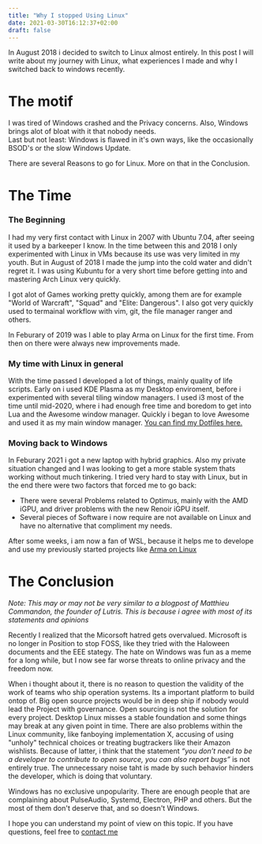 ```yaml
---
title: "Why I stopped Using Linux"
date: 2021-03-30T16:12:37+02:00
draft: false
---
```


In August 2018 i decided to switch to Linux almost entirely. In this post I will write about my journey with Linux, what experiences I made and why I switched back to windows recently.

# The motif

I was tired of Windows crashed and the Privacy concerns. Also, Windows brings alot of bloat with it that nobody needs.  
Last but not least: Windows is flawed in it's own ways, like the occasionally BSOD's or the slow Windows Update.

There are several Reasons to go for Linux.
More on that in the Conclusion.

# The Time

### The Beginning

I had my very first contact with Linux in 2007 with Ubuntu 7.04, after seeing it used by a barkeeper I know. In the time between this and 2018 I only experimented with Linux in VMs because its use was very limited in my youth. But in August of 2018 I made the jump into the cold water and didn't regret it. I was using Kubuntu for a very short time before getting into and mastering Arch Linux very quickly.

I got alot of Games working pretty quickly, among them are for example "World of Warcraft", "Squad" and "Elite: Dangerous". I also got very quickly used to termainal workflow with vim, git, the file manager ranger and others.

In Feburary of 2019 was I able to play Arma on Linux for the first time. From then on there were always new improvements made.

### My time with Linux in general

With the time passed I developed a lot of things, mainly quality of life scripts. Early on i used KDE Plasma as my Desktop enviroment, before i experimented with several tiling window managers. I used i3 most of the time until mid-2020, where i had enough free time and boredom to get into Lua and the Awesome window manager. Quickly i began to love Awesome and used it as my main window manager. [You can find my Dotfiles here.](https://github.com/ninelore/dotfiles)

### Moving back to Windows 

In Feburary 2021 i got a new laptop with hybrid graphics. Also my private situation changed and I was looking to get a more stable system thats working without much tinkering. I tried very hard to stay with Linux, but in the end there were two factors that forced me to go back:
- There were several Problems related to Optimus, mainly with the AMD iGPU, and driver problems with the new Renoir iGPU itself.
- Several pieces of Software i now require are not available on Linux and have no alternative that compliment my needs.

After some weeks, i am now a fan of WSL, because it helps me to develope and use my previously started projects like [Arma on Linux](https://ninelore.github.io/projects/#arma-on-linux)

# The Conclusion

*Note: This may or may not be very similar to a blogpost of Matthieu Commandon, the founder of Lutris. This is because i agree with most of its statements and opinions*

Recently I realized that the Micorsoft hatred gets overvalued. Microsoft is no longer in Position to stop FOSS, like they tried with the Haloween documents and the EEE stategy. The hate on Windows was fun as a meme for a long while, but I now see far worse threats to online privacy and the freedom now. 

When i thought about it, there is no reason to question the validity of the work of teams who ship operation systems. Its a important platform to build ontop of. Big open source projects would be in deep ship if nobody would lead the Project with governance. Open sourcing is not the solution for every project. Desktop Linux misses a stable foundation and some things may break at any given point in time. There are also problems within the Linux community, like fanboying implementation X, accusing of using "unholy" technical choices or treating bugtrackers like their Amazon wishlists. Because of latter, i think that the statement *“you don’t need to be a developer to contribute to open source, you can also report bugs”* is not entirely true. The unnecessary noise taht is made by such behavior hinders the developer, which is doing that voluntary.

Windows has no exclusive unpopularity. There are enough people that are complaining about PulseAudio, Systemd, Electron, PHP and others. But the most of them don't deserve that, and so doesn't Windows.

I hope you can understand my point of view on this topic. If you have questions, feel free to [contact me](https://ninelore.github.io/#about-me)